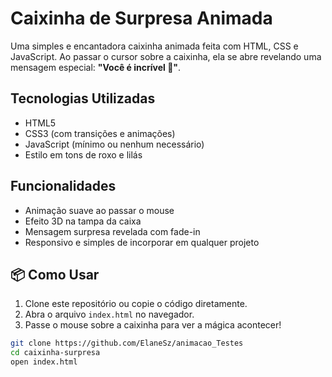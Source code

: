 # Caixinha de Surpresa Animada

Uma simples e encantadora caixinha animada feita com HTML, CSS e JavaScript. Ao passar o cursor sobre a caixinha, ela se abre revelando uma mensagem especial: **"Você é incrível 💜"**.

## Tecnologias Utilizadas

- HTML5
- CSS3 (com transições e animações)
- JavaScript (mínimo ou nenhum necessário)
- Estilo em tons de roxo e lilás

## Funcionalidades

- Animação suave ao passar o mouse
- Efeito 3D na tampa da caixa
- Mensagem surpresa revelada com fade-in
- Responsivo e simples de incorporar em qualquer projeto
  
## 📦 Como Usar

1. Clone este repositório ou copie o código diretamente.
2. Abra o arquivo `index.html` no navegador.
3. Passe o mouse sobre a caixinha para ver a mágica acontecer!

```bash
git clone https://github.com/ElaneSz/animacao_Testes
cd caixinha-surpresa
open index.html
